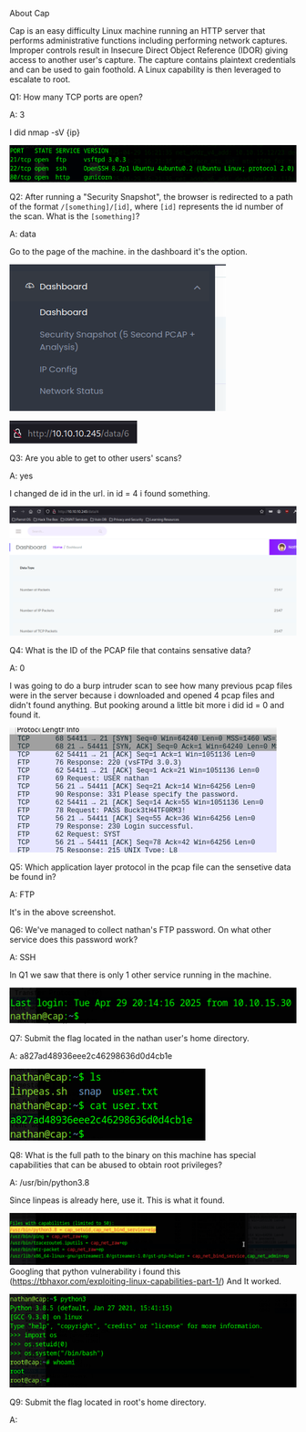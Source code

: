
About Cap

Cap is an easy difficulty Linux machine running an HTTP server that performs administrative functions including performing network captures. Improper controls result in Insecure Direct Object Reference (IDOR) giving access to another user's capture. The capture contains plaintext credentials and can be used to gain foothold. A Linux capability is then leveraged to escalate to root.


Q1: How many TCP ports are open?

A: 3

I did nmap -sV {ip}

![](../../Img/Pasted%20image%2020250429163426.png)

Q2: After running a "Security Snapshot", the browser is redirected to a path of the format `/[something]/[id]`, where `[id]` represents the id number of the scan. What is the `[something]`?

A: data

Go to the page of the machine.
in the dashboard it's the option.

![](../../Img/Pasted%20image%2020250429163825.png)

![](../../Img/Pasted%20image%2020250429163851.png)

Q3: Are you able to get to other users' scans?

A: yes

I changed de id in the url. in id = 4 i found something.

![](../../Img/Pasted%20image%2020250429164005.png)

Q4: What is the ID of the PCAP file that contains sensative data?

A: 0

I was going to do a burp intruder scan to see how many previous pcap files were in the server because i downloaded and opened 4 pcap files and didn't found anything.
But pooking around a little bit more i did id = 0 and found it.

![](../../Img/Pasted%20image%2020250429165241.png)

Q5: Which application layer protocol in the pcap file can the sensetive data be found in?

A: FTP

It's in the above screenshot.

Q6: We've managed to collect nathan's FTP password. On what other service does this password work?

A: SSH

In Q1 we saw that there is only 1 other service running in the machine.

![](../../Img/Pasted%20image%2020250429165543.png)

Q7: Submit the flag located in the nathan user's home directory.

A: a827ad48936eee2c46298636d0d4cb1e

![](../../Img/Pasted%20image%2020250429165624.png)

Q8: What is the full path to the binary on this machine has special capabilities that can be abused to obtain root privileges?

A: /usr/bin/python3.8

Since linpeas is already here, use it.
This is what it found.

![](../../Img/Pasted%20image%2020250429170719.png)
Googling that python vulnerability i found this (https://tbhaxor.com/exploiting-linux-capabilities-part-1/)
And It worked.

![](../../Img/Pasted%20image%2020250429171210.png)

Q9: Submit the flag located in root's home directory.

A: 
